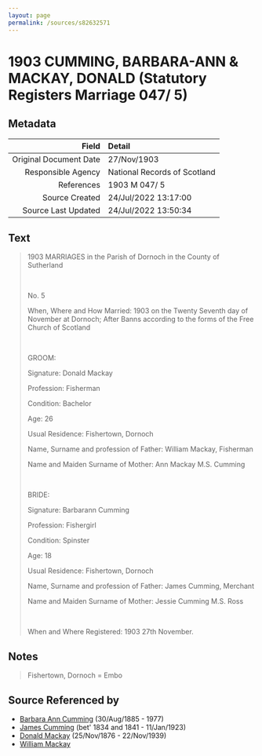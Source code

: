 ```yaml
---
layout: page
permalink: /sources/s82632571
---
```


# 1903 CUMMING, BARBARA-ANN & MACKAY, DONALD (Statutory Registers Marriage 047/ 5)

## Metadata

Field | Detail
---:|:---
Original Document Date | 27/Nov/1903
Responsible Agency | National Records of Scotland
References | 1903 M 047/ 5
Source Created | 24/Jul/2022 13:17:00
Source Last Updated | 24/Jul/2022 13:50:34

## Text

> 1903 MARRIAGES in the Parish of Dornoch in the County of Sutherland
>
> <br/>
>
> No. 5
>
> When, Where and How Married: 1903 on the Twenty Seventh day of November at Dornoch; After Banns according to the forms of the Free Church of Scotland
>
> <br/>
>
> GROOM:
>
> Signature: Donald Mackay
>
> Profession: Fisherman
>
> Condition: Bachelor
>
> Age: 26
>
> Usual Residence: Fishertown, Dornoch
>
> Name, Surname and profession of Father: William Mackay, Fisherman
>
> Name and Maiden Surname of Mother: Ann Mackay M.S. Cumming
>
> <br/>
>
> BRIDE:
>
> Signature: Barbarann Cumming
>
> Profession: Fishergirl
>
> Condition: Spinster
>
> Age: 18
>
> Usual Residence: Fishertown, Dornoch
>
> Name, Surname and profession of Father: James Cumming, Merchant
>
> Name and Maiden Surname of Mother: Jessie Cumming M.S. Ross
>
> <br/>
>
> When and Where Registered: 1903 27th November.
>

## Notes

> Fishertown, Dornoch = Embo
>


## Source Referenced by

* [Barbara Ann Cumming](../people/@57039529@-barbara-ann-cumming-b1885-8-30-d1977.md) (30/Aug/1885 - 1977)
* [James Cumming](../people/@66384942@-james-cumming-b1834~1841-d1923-1-11.md) (bet' 1834 and 1841 - 11/Jan/1923)
* [Donald Mackay](../people/@58341424@-donald-mackay-b1876-11-25-d1939-11-22.md) (25/Nov/1876 - 22/Nov/1939)
* [William Mackay](../people/@24694904@-william-mackay-b-d.md)
